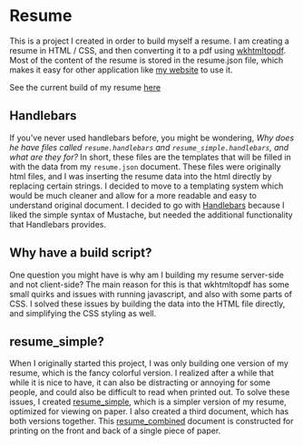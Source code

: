 # Resume

This is a project I created in order to build myself a resume. I am creating a resume in HTML / CSS, and then converting it to a pdf using [wkhtmltopdf](https://wkhtmltopdf.org/). Most of the content of the resume is stored in the resume.json file, which makes it easy for other application like [my website](http://dillerm.io) to use it.

See the current build of my resume [here](http://dillerm.io/resume/resume.pdf)

## Handlebars

If you've never used handlebars before, you might be wondering, *Why does he have files called `resume.handlebars` and `resume_simple.handlebars`, and what are they for?* In short, these files are the templates that will be filled in with the data from my `resume.json` document. These files were originally html files, and I was inserting the resume data into the html directly by replacing certain strings. I decided to move to a templating system which would be much cleaner and allow for a more readable and easy to understand original document. I decided to go with [Handlebars](http://handlebarsjs.com/) because I liked the simple syntax of Mustache, but needed the additional functionality that Handlebars provides.

## Why have a build script?

One question you might have is why am I building my resume server-side and not client-side? The main reason for this is that wkhtmltopdf has some small quirks and issues with running javascript, and also with some parts of CSS. I solved these issues by building the data into the HTML file directly, and simplifying the CSS styling as well.

## resume_simple?

When I originally started this project, I was only building one version of my resume, which is the fancy colorful version. I realized after a while that while it is nice to have, it can also be distracting or annoying for some people, and could also be difficult to read when printed out. To solve these issues, I created [resume_simple](http://dillerm.io/resume/resume_simple.pdf), which is a simpler version of my resume, optimized for viewing on paper. I also created a third document, which has both versions together. This [resume_combined](http://dillerm.io/resume/resume_combined.pdf) document is constructed for printing on the front and back of a single piece of paper.